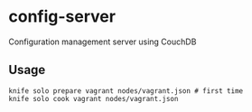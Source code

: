 config-server
=============

Configuration management server using CouchDB

Usage
-----

```
knife solo prepare vagrant nodes/vagrant.json # first time
knife solo cook vagrant nodes/vagrant.json
```
